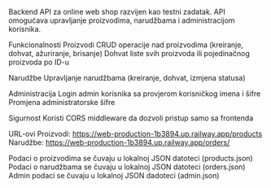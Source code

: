  Backend API za online web shop razvijen kao testni zadatak. API omogućava upravljanje proizvodima, narudžbama i administracijom korisnika.

Funkcionalnosti
Proizvodi
CRUD operacije nad proizvodima (kreiranje, dohvat, ažuriranje, brisanje)
Dohvat liste svih proizvoda ili pojedinačnog proizvoda po ID-u

Narudžbe
Upravljanje narudžbama (kreiranje, dohvat, izmjena statusa)

Administracija
Login admin korisnika sa provjerom korisničkog imena i šifre
Promjena administratorske šifre

Sigurnost
Koristi CORS middleware da dozvoli pristup samo sa frontenda

URL-ovi
Proizvodi:  https://web-production-1b3894.up.railway.app/products
Narudžbe: https://web-production-1b3894.up.railway.app/orders/


Podaci o proizvodima se čuvaju u lokalnoj JSON datoteci (products.json)
Podaci o narudžbama se čuvaju u lokalnoj JSON datoteci (orders.json)
Admin podaci se čuvaju u lokalnoj JSON dadoteci (admin.json)


